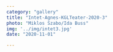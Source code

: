 ```yaml
---
category: "gallery"
title: "Intet-Agnes-KGLTeater-2020-3"
photo: "Miklos Szabo/Ida Buss"
img: '../img/intet3.jpg'
date: "2020-11-01"

---
```

